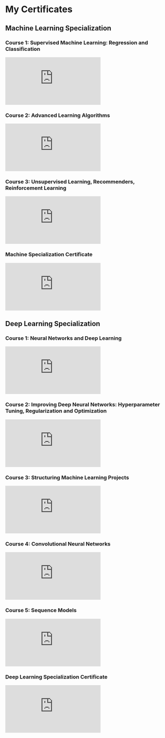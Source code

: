 # My Certificates

## Machine Learning Specialization

### Course 1: Supervised Machine Learning: Regression and Classification
[![Machine Learning Course 1 Certificate](https://github.com/johndoe/certificates/blob/main/ml_course1_certificate.pdf)](https://github.com/johndoe/certificates/blob/main/ml_course1_certificate.pdf)

### Course 2: Advanced Learning Algorithms
[![Machine Learning Course 2 Certificate](https://github.com/johndoe/certificates/blob/main/ml_course2_certificate.pdf)](https://github.com/johndoe/certificates/blob/main/ml_course2_certificate.pdf)

### Course 3: Unsupervised Learning, Recommenders, Reinforcement Learning
[![Machine Learning Course 3 Certificate](https://github.com/johndoe/certificates/blob/main/ml_course3_certificate.pdf)](https://github.com/johndoe/certificates/blob/main/ml_course3_certificate.pdf)

### Machine Specialization Certificate
[![Machine Learning Specialization Certificate](https://github.com/johndoe/certificates/blob/main/ml_specialization_certificate.pdf)](https://github.com/johndoe/certificates/blob/main/ml_specialization_certificate.pdf)

 ## Deep Learning Specialization

### Course 1: Neural Networks and Deep Learning
[![Deep Learning Course 1 Certificate](https://github.com/johndoe/certificates/blob/main/dl_course1_certificate.pdf)](https://github.com/johndoe/certificates/blob/main/dl_course1_certificate.pdf)

### Course 2: Improving Deep Neural Networks: Hyperparameter Tuning, Regularization and Optimization
[![Deep Learning Course 2 Certificate](https://github.com/johndoe/certificates/blob/main/dl_course2_certificate.pdf)](https://github.com/johndoe/certificates/blob/main/dl_course2_certificate.pdf)

### Course 3: Structuring Machine Learning Projects
[![Deep Learning Course 3 Certificate](https://github.com/johndoe/certificates/blob/main/dl_course3_certificate.pdf)](https://github.com/johndoe/certificates/blob/main/dl_course3_certificate.pdf)

### Course 4: Convolutional Neural Networks
[![Deep Learning Course 3 Certificate](https://github.com/johndoe/certificates/blob/main/dl_course3_certificate.pdf)](https://github.com/johndoe/certificates/blob/main/dl_course3_certificate.pdf)

### Course 5: Sequence Models
[![Deep Learning Course 3 Certificate](https://github.com/johndoe/certificates/blob/main/dl_course3_certificate.pdf)](https://github.com/johndoe/certificates/blob/main/dl_course3_certificate.pdf)

### Deep Learning Specialization Certificate
[![Deep Learning Specialization Certificate](https://github.com/johndoe/certificates/blob/main/dl_specialization_certificate.pdf)](https://github.com/johndoe/certificates/blob/main/dl_specialization_certificate.pdf)

 
